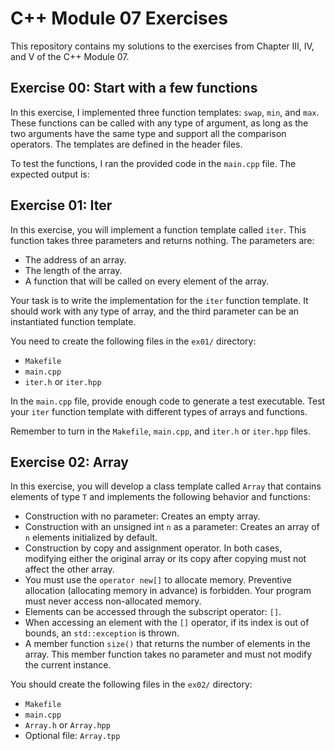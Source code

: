 # C++ Module 07 Exercises

This repository contains my solutions to the exercises from Chapter III, IV, and V of the C++ Module 07.

## Exercise 00: Start with a few functions

In this exercise, I implemented three function templates: `swap`, `min`, and `max`. These functions can be called with any type of argument, as long as the two arguments have the same type and support all the comparison operators. The templates are defined in the header files.

To test the functions, I ran the provided code in the `main.cpp` file. The expected output is:

## Exercise 01: Iter
In this exercise, you will implement a function template called `iter`. This function takes three parameters and returns nothing. The parameters are:
- The address of an array.
- The length of the array.
- A function that will be called on every element of the array.

Your task is to write the implementation for the `iter` function template. It should work with any type of array, and the third parameter can be an instantiated function template.

You need to create the following files in the `ex01/` directory:
- `Makefile`
- `main.cpp`
- `iter.h` or `iter.hpp`

In the `main.cpp` file, provide enough code to generate a test executable. Test your `iter` function template with different types of arrays and functions.

Remember to turn in the `Makefile`, `main.cpp`, and `iter.h` or `iter.hpp` files.

## Exercise 02: Array
In this exercise, you will develop a class template called `Array` that contains elements of type `T` and implements the following behavior and functions:
- Construction with no parameter: Creates an empty array.
- Construction with an unsigned int `n` as a parameter: Creates an array of `n` elements initialized by default.
- Construction by copy and assignment operator. In both cases, modifying either the original array or its copy after copying must not affect the other array.
- You must use the `operator new[]` to allocate memory. Preventive allocation (allocating memory in advance) is forbidden. Your program must never access non-allocated memory.
- Elements can be accessed through the subscript operator: `[]`.
- When accessing an element with the `[]` operator, if its index is out of bounds, an `std::exception` is thrown.
- A member function `size()` that returns the number of elements in the array. This member function takes no parameter and must not modify the current instance.

You should create the following files in the `ex02/` directory:
- `Makefile`
- `main.cpp`
- `Array.h` or `Array.hpp`
- Optional file: `Array.tpp`